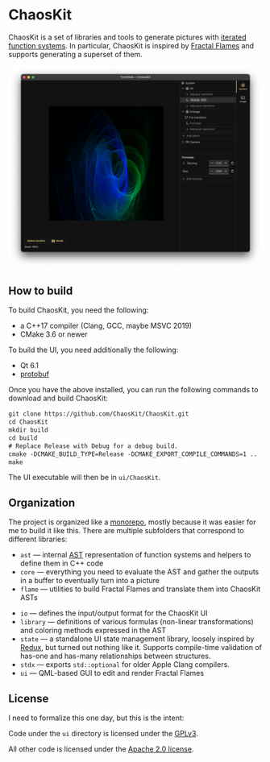 # ChaosKit

ChaosKit is a set of libraries and tools to generate pictures with [iterated function systems](https://en.wikipedia.org/wiki/Iterated_function_system). In particular, ChaosKit is inspired by [Fractal Flames](https://en.wikipedia.org/wiki/Fractal_flame) and supports generating a superset of them.

![Screenshot of the ChaosKit UI](screenshot.png)

## How to build

To build ChaosKit, you need the following:

-   a C++17 compiler (Clang, GCC, maybe MSVC 2019)
-   CMake 3.6 or newer

To build the UI, you need additionally the following:

-   Qt 6.1
-   [protobuf](https://github.com/protocolbuffers/protobuf)

Once you have the above installed, you can run the following commands to download and build ChaosKit:

```
git clone https://github.com/ChaosKit/ChaosKit.git
cd ChaosKit
mkdir build
cd build
# Replace Release with Debug for a debug build.
cmake -DCMAKE_BUILD_TYPE=Release -DCMAKE_EXPORT_COMPILE_COMMANDS=1 ..
make
```

The UI executable will then be in `ui/ChaosKit`.

## Organization

The project is organized like a [monorepo](https://en.wikipedia.org/wiki/Monorepo), mostly because it was easier for me to build it like this. There are multiple subfolders that correspond to different libraries:

-   `ast` — internal [AST](https://en.wikipedia.org/wiki/Abstract_syntax_tree) representation of function systems and helpers to define them in C++ code
-   `core` — everything you need to evaluate the AST and gather the outputs in a buffer to eventually turn into a picture
-   `flame` — utilities to build Fractal Flames and translate them into ChaosKit ASTs

*   `io` — defines the input/output format for the ChaosKit UI
*   `library` — definitions of various formulas (non-linear transformations) and coloring methods expressed in the AST
*   `state` — a standalone UI state management library, loosely inspired by [Redux](https://redux.js.org/), but turned out nothing like it. Supports compile-time validation of has-one and has-many relationships between structures.
*   `stdx` — exports `std::optional` for older Apple Clang compilers.
*   `ui` — QML-based GUI to edit and render Fractal Flames

## License

I need to formalize this one day, but this is the intent:

Code under the `ui` directory is licensed under the [GPLv3](https://www.gnu.org/licenses/gpl-3.0.html).

All other code is licensed under the [Apache 2.0 license](https://www.apache.org/licenses/LICENSE-2.0).
